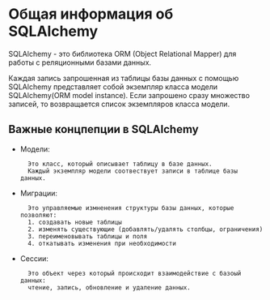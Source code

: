 # Общая информация об SQLAlchemy   
  
SQLAlchemy - это библиотека ORM (Object Relational Mapper) для работы с реляционными базами данных.   
  
Каждая запись запрошенная из таблицы базы данных с помощью SQLAlchemy представляет собой экземпляр класса модели SQLAlchemy(ORM model instance). 
Если запрошено сразу множество записей, то возвращается список экземпляров класса модели.  
  
  
## Важные концпепции в SQLAlchemy   
  
- Модели: 

        Это класс, который описывает таблицу в базе данных.
        Каждый экземпляр модели соотвествует записи в таблице базы данных.

- Миграции:  

        Это управляемые измненения структуры базы данных, которые позволяют:
        1. создавать новые таблицы 
        2. изменять существующие (добавлять/удалять столбцы, ограничения)
        3. переименовывать таблицы и поля 
        4. откатывать изменения при необходимости

- Сессии:  

        Это объект через который происходит взаимодействие с базоый данных:
        чтение, запись, обновление и удаление данных.
